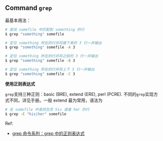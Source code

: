 ## Command `grep`

最基本用法：
```bash
# 查找 somefile 中匹配到 something 的行
$ grep "something" somefile

# 定位 something 所在的行并将接下来的 3 行一并输出
$ grep "something" somefile -A 3

# 定位 something 所在的行并将之前的 3 行一并输出
$ grep "something" somefile -B 3

# 定位 something 所在的行并将上下 3 行一并输出
$ grep "something" somefile -C 3
```

**使用正则表达式**

`grep`支持三种正则：basic (BRE), extend (ERE), perl (PCRE). 不同的`grep`实现方式不同，详见手册。一般 extend 最为常用，语法为
```bash
# 在 somefile 中查找包含 his 或者 her 的行
$ grep -E "his|her" somefile
```

Ref:

- [grep 命令系列：grep 中的正则表达式](https://linux.cn/article-6941-1.html)